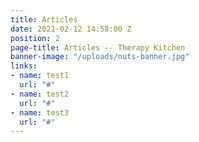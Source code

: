 ```yaml
---
title: Articles
date: 2021-02-12 14:58:00 Z
position: 2
page-title: Articles -- Therapy Kitchen
banner-image: "/uploads/nuts-banner.jpg"
links:
- name: test1
  url: "#"
- name: test2
  url: "#"
- name: test3
  url: "#"
---
```


